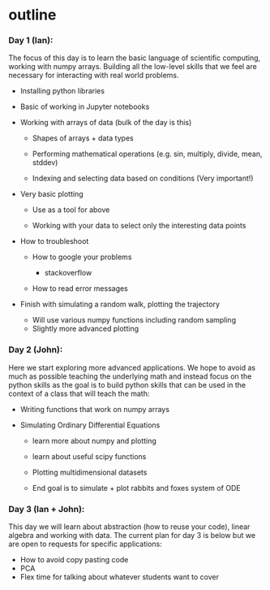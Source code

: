 # outline

### Day 1 (Ian):

The focus of this day is to learn the basic language of scientific computing, working with numpy arrays. Building all the low-level skills that we feel are necessary for interacting with real world problems.

-   Installing python libraries

-   Basic of working in Jupyter notebooks

-   Working with arrays of data (bulk of the day is this)

    -   Shapes of arrays + data types

    -   Performing mathematical operations (e.g. sin, multiply, divide, mean, stddev)

    -   Indexing and selecting data based on conditions (Very important!)

-   Very basic plotting

    -   Use as a tool for above

    -   Working with your data to select only the interesting data points

-   How to troubleshoot

    -   How to google your problems

        -   stackoverflow

    -   How to read error messages

-   Finish with simulating a random walk, plotting the trajectory
    -   Will use various numpy functions including random sampling
    -   Slightly more advanced plotting

### Day 2 (John):

Here we start exploring more advanced applications. We hope to avoid as much as possible teaching the underlying math and instead focus on the python skills as the goal is to build python skills that can be used in the context of a class that will teach the math:

-   Writing functions that work on numpy arrays

-   Simulating Ordinary Differential Equations

    -   learn more about numpy and plotting

    -   learn about useful scipy functions

    -   Plotting multidimensional datasets

    -   End goal is to simulate + plot rabbits and foxes system of ODE

### Day 3 (Ian + John):

This day we will learn about abstraction (how to reuse your code), linear algebra and working with data. The current plan for day 3 is below but we are open to requests for specific applications:

-   How to avoid copy pasting code
-   PCA
-   Flex time for talking about whatever students want to cover
